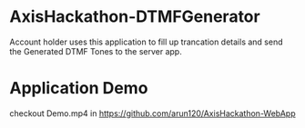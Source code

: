 # AxisHackathon-DTMFGenerator

Account holder uses this application to fill up trancation details and send the Generated DTMF Tones to the server app.

# Application Demo

checkout Demo.mp4 in https://github.com/arun120/AxisHackathon-WebApp

